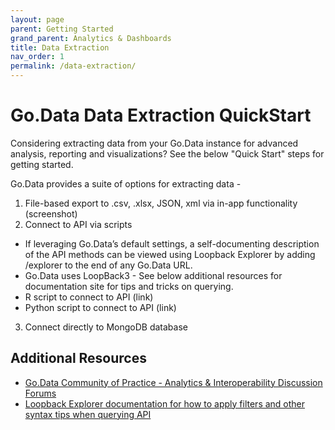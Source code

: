 ```yaml
---
layout: page
parent: Getting Started
grand_parent: Analytics & Dashboards
title: Data Extraction
nav_order: 1
permalink: /data-extraction/
---
```


# Go.Data Data Extraction QuickStart
Considering extracting data from your Go.Data instance for advanced analysis, reporting and visualizations? See the below "Quick Start" steps for getting started. 

Go.Data provides a suite of options for extracting data -
1. File-based export to .csv, .xlsx, JSON, xml via in-app functionality (screenshot)
2. Connect to API via scripts
- If leveraging Go.Data’s default settings, a self-documenting description of the API methods can be viewed using Loopback Explorer by adding /explorer to the end of any Go.Data URL.
- Go.Data uses LoopBack3 - See below additional resources for documentation site for tips and tricks on querying.
- R script to connect to API (link)
- Python script to connect to API (link)
3. Connect directly to MongoDB database 


## Additional Resources
- [Go.Data Community of Practice - Analytics & Interoperability Discussion Forums](https://community-godata.who.int/categories/analytics-interoperability/5fbfba76654a4708eb5069ff)
- [Loopback Explorer documentation for how to apply filters and other syntax tips when querying API](https://loopback.io/doc/en/lb3/Querying-data.html)
